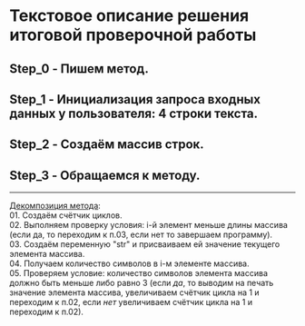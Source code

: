# Текстовое описание решения итоговой проверочной работы
## **Step_0** - Пишем метод.
## **Step_1** - Инициализация запроса входных данных у пользователя: 4 строки текста.
## **Step_2** - Создаём массив строк.
## **Step_3** - Обращаемся к методу.
***
<u>Декомпозиция метода</u>:  
    01. Создаём счётчик циклов.   
    02. Выполняем проверку условия: i-й элемент меньше длины массива (если да, то переходим к п.03, если нет то завершаем программу).   
    03. Создаём переменную "str" и присваиваем ей значение текущего элемента массива.   
    04. Получаем количество символов в i-м элементе массива.   
    05. Проверяем условие: количество символов элемента массива должно быть меньше либо равно 3 (если *да*, то выводим на печать значение элемента массива, увеличиваем счётчик цикла на 1 и переходим к п.02, если *нет* увеличиваем счётчик цикла на 1 и переходим к п.02).   
  